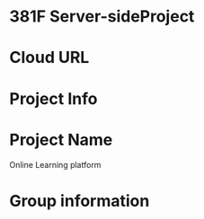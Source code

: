 # 381F Server-sideProject
# Cloud URL
# Project Info
# Project Name
Online Learning platform
# Group information


